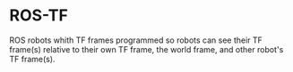 # ROS-TF
ROS robots whith TF frames programmed so robots can see their TF frame(s) relative to their own TF frame, the world frame, and other robot's TF frame(s).
